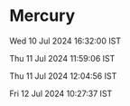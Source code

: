 # Mercury

Wed 10 Jul 2024 16:32:00 IST

Thu 11 Jul 2024 11:59:06 IST

Thu 11 Jul 2024 12:04:56 IST

Fri 12 Jul 2024 10:27:37 IST
